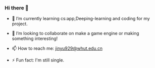 ### Hi there 👋

- 🌱 I’m currently learning cs:app,Deeping-learning and coding for my project.

- 👯 I’m looking to collaborate on make a game engine or making something interesting!  

- 📫 How to reach me: [jinyu929@whut.edu.cn](jinyu929@whut.edu.cn)

- ⚡ Fun fact: I'm still single.

